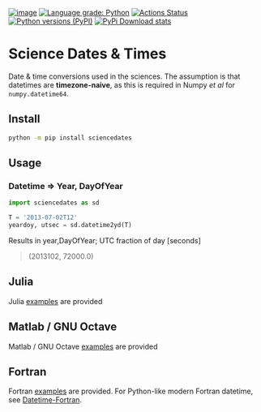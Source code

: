 [![image](https://zenodo.org/badge/81351748.svg)](https://zenodo.org/badge/latestdoi/81351748)
[![Language grade: Python](https://img.shields.io/lgtm/grade/python/g/scivision/sciencedates.svg?logo=lgtm&logoWidth=18)](https://lgtm.com/projects/g/scivision/sciencedates/context:python)
[![Actions Status](https://github.com/scivision/sciencedates/workflows/ci/badge.svg)](https://github.com/scivision/sciencedates/actions)
[![Python versions (PyPI)](https://img.shields.io/pypi/pyversions/sciencedates.svg)](https://pypi.python.org/pypi/sciencedates)
[![PyPi Download stats](http://pepy.tech/badge/sciencedates)](http://pepy.tech/project/sciencedates)

# Science Dates & Times

Date & time conversions used in the sciences.
The assumption is that datetimes are **timezone-naive**, as this is required in Numpy *et al* for `numpy.datetime64`.


## Install

```sh
python -m pip install sciencedates
```

## Usage

### Datetime => Year, DayOfYear

```python
import sciencedates as sd

T = '2013-07-02T12'
yeardoy, utsec = sd.datetime2yd(T)
```

Results in year,DayOfYear; UTC fraction of day [seconds]

> (2013102, 72000.0)


## Julia

Julia [examples](./julia) are provided

## Matlab / GNU Octave

Matlab / GNU Octave [examples](./matlab) are provided

## Fortran

Fortran [examples](./fortran) are provided.
For Python-like modern Fortran datetime, see
[Datetime-Fortran](https://github.com/wavebitscientific/datetime-fortran).

